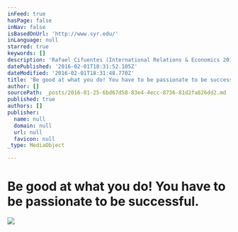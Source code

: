 ```yaml
---
inFeed: true
hasPage: false
inNav: false
isBasedOnUrl: 'http://www.syr.edu/'
inLanguage: null
starred: true
keywords: []
description: 'Rafael Cifuentes (International Relations & Economics 2016)'
datePublished: '2016-02-01T18:31:52.105Z'
dateModified: '2016-02-01T18:31:48.770Z'
title: 'Be good at what you do! You have to be passionate to be successful.'
author: []
sourcePath: _posts/2016-01-25-6bd67d58-83e4-4ecc-8736-81d2fa826dd2.md
published: true
authors: []
publisher:
  name: null
  domain: null
  url: null
  favicon: null
_type: MediaObject

---
```

# Be good at what you do! You have to be passionate to be successful.
![](https://the-grid-user-content.s3-us-west-2.amazonaws.com/b0df5d80-d1cf-4b30-b353-e816e0d8f44b.jpg)